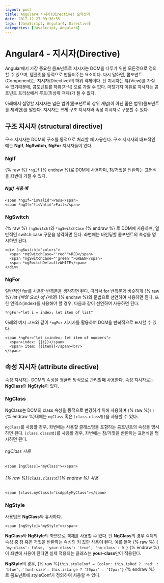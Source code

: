 ```yaml
---
layout: post
title: Angular4 지시자(Directive) 요약정리
date: 2017-12-27 09:36:55
tags: [JavaScript, Angular4, Directive]
categories: [JavaScript, Angular4]
---
```


# Angular4 - 지시자(Directive)
Angular에서 가장 중요한 콤포넌트로 지시자는 DOM을 다루기 위한 모든것으로 정의할 수 있으며, 템플릿을 동적으로 만들어주는 요소이다.
다시 말하면, 콤포넌트(Component)는 지시자(Directive)의 하위 객체이다. 단 지시자는 뷰(View)를 가질 수 없기때문에, 콤포넌트를 하위(자식)
으로 가질 수 없다. 마찮가지 이유로 지시자는 콤포넌트 트리상에서 루트(최상위 객체)가 될 수 없다.

아래에서 설명할 지시자는 넓은 범위(콤포넌트의 상위 개념)이 아닌 좁은 범위(콤포넌트를 제외한)를 말한다.
지시자는 크게 구조 지시자와 속성 지시자로 구분할 수 있다.

## 구조 지시자 (structural directive)
구조 지시자는 DOM의 구조를 동적으로 처리할 때 사용한다.
구조 지시자의 대표적인 예는 **NgIf**, **NgSwitch**, **NgFor** 지시자들이 있다.

### NgIf
{% raw %} ```*ngIf``` {% endraw %}로 DOM에 사용하며, 참/거짓을 반환하는 표현식을 좌변에 가질 수 있다.

##### NgIf 사용 예
```
<span *ngIf="isValid">Pass</span>
<span *ngIf="!isValid">Fail</span>
```

### NgSwitch
{% raw %} ```[ngSwitch]```와 ```*ngSwitchCase``` {% endraw %} 로 DOM에 사용하며, 일반적인 switch case 구문을 생각하면 된다. 좌변에는 바인딩할 콤포넌트의 속성을 명시하면 된다.

```
<div [ngSwitch]="colors">
  <span *ngSwitchCase="'red'">RED</span>
  <span *ngSwitchCase="'green'">GREEN</span>
  <span *ngSwitchDefault>WHITE</span>
</div>
```

### NgFor
일반적인 for를 사용한 반복문을 생각하면 된다. 따라서 for 반복문과 비슷하게 {% raw %} *let {배열 요소} of {배열}* {% endraw %}의 문법으로 선언하여 사용하면 된다. 또한 인덱스(index)를 사용해야 할 경우, 다음과 같이 선언하여 사용하면 된다.

```
*ngFor="let i = index; let item of list"
```

아래의 예시 코드와 같이 ```*ngFor``` 지시자를 활용하여 DOM을 반복적으로 표시할 수 있다.

```
<span *ngFor="let i=index; let item of numbers">
  <span>index: {{i}}</span>
  <span> item: {{item}}</span><br/>
</span>
```

## 속성 지시자 (attribute directive)
속성 지시자는 DOM의 속성을 앵귤러 방식으로 관리할때 사용한다. 속성 지시자로는 **NgClass**와 **NgStyle**이 있다.

### NgClass
NgClass는 DOM의 class 속성을 동적으로 변경하기 위해 사용하며 {% raw %}```[]```{% endraw %}내에는 ```ngClass``` 혹은 ```[class.class명]```을 사용할 수 있다.

```ngClass```를 사용할 경우, 좌변에는 사용할 클래스명을 포함하는 콤포넌트의 속성을 명시하면 된다.
```[class.class명]```를 사용할 경우, 좌변에는 참/거짓을 반환하는 표현식을 명시하면 된다.

###### ngClass 사용

```
<span [ngClass]="myClass"></span>
```

###### {% raw %}```[class.class명]```{% endraw %} 사용

```
<span [class.myClass]="isApplyMyClass"></span>
```

### NgStyle
사용법은 **NgClass**와 유사하다.

```
<span [ngStyle]="myStyle"></span>
```

**NgClass**와 **NgStyle**의 좌변으로 객체를 사용할 수 있다. 단 **NgClass**의 경우 객체의 속성 중 참 혹은 거짓을 반환하는 속성의 키 값만 사용이 된다. 예를 들어 {% raw %} ```{ 'my-class': false, 'your-class': 'true', 'no-class': 0 }```  {% endraw %}이 좌변에 사용이 된다면 실제 적용되는 클래스는 **your-class**만이 적용된다.

**NgStyle**의 경우, {% raw %}```this.styleConf = {color: this.isRed ? 'red' : 'blue', 'font-size': this.isLarge ? '20px;' : '12px;'}``` {% endraw %} 로 콤포넌트에 styleConf가 정의하여 사용할 수 있다. 
